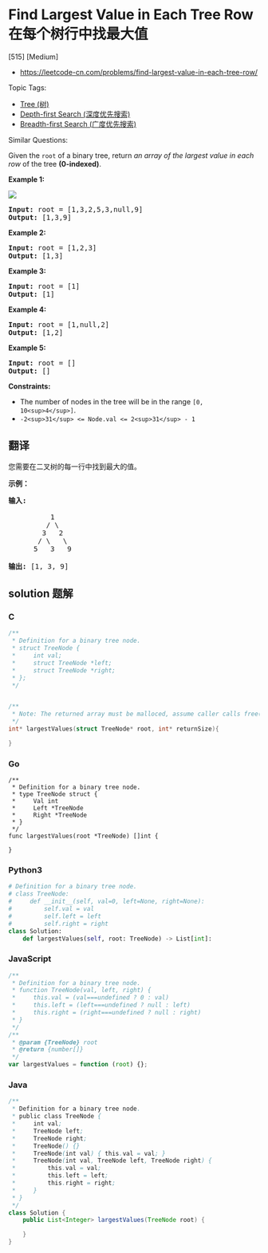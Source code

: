 # Find Largest Value in Each Tree Row 在每个树行中找最大值

[515] [Medium]

- https://leetcode-cn.com/problems/find-largest-value-in-each-tree-row/

Topic Tags:

- [Tree (树)](https://leetcode-cn.com/tag/tree/)
- [Depth-first Search (深度优先搜索)](https://leetcode-cn.com/tag/depth-first-search/)
- [Breadth-first Search (广度优先搜索)](https://leetcode-cn.com/tag/breadth-first-search/)

Similar Questions:

Given the `root` of a binary tree, return _an array of the largest value in each row_ of the tree **(0-indexed)**.

**Example 1:**

![](https://assets.leetcode.com/uploads/2020/08/21/largest_e1.jpg)

<pre><strong>Input:</strong> root = [1,3,2,5,3,null,9]
<strong>Output:</strong> [1,3,9]
</pre>

**Example 2:**

<pre><strong>Input:</strong> root = [1,2,3]
<strong>Output:</strong> [1,3]
</pre>

**Example 3:**

<pre><strong>Input:</strong> root = [1]
<strong>Output:</strong> [1]
</pre>

**Example 4:**

<pre><strong>Input:</strong> root = [1,null,2]
<strong>Output:</strong> [1,2]
</pre>

**Example 5:**

<pre><strong>Input:</strong> root = []
<strong>Output:</strong> []
</pre>

**Constraints:**

- The number of nodes in the tree will be in the range `[0, 10<sup>4</sup>]`.
- `-2<sup>31</sup> <= Node.val <= 2<sup>31</sup> - 1`

## 翻译

您需要在二叉树的每一行中找到最大的值。

**示例：**

<pre><strong>输入:</strong> 

          1
         / \
        3   2
       / \   \  
      5   3   9 

<strong>输出:</strong> [1, 3, 9]
</pre>

## solution 题解

### C

```c
/**
 * Definition for a binary tree node.
 * struct TreeNode {
 *     int val;
 *     struct TreeNode *left;
 *     struct TreeNode *right;
 * };
 */


/**
 * Note: The returned array must be malloced, assume caller calls free().
 */
int* largestValues(struct TreeNode* root, int* returnSize){

}
```

### Go

```golang
/**
 * Definition for a binary tree node.
 * type TreeNode struct {
 *     Val int
 *     Left *TreeNode
 *     Right *TreeNode
 * }
 */
func largestValues(root *TreeNode) []int {

}
```

### Python3

```python
# Definition for a binary tree node.
# class TreeNode:
#     def __init__(self, val=0, left=None, right=None):
#         self.val = val
#         self.left = left
#         self.right = right
class Solution:
    def largestValues(self, root: TreeNode) -> List[int]:

```

### JavaScript

```javascript
/**
 * Definition for a binary tree node.
 * function TreeNode(val, left, right) {
 *     this.val = (val===undefined ? 0 : val)
 *     this.left = (left===undefined ? null : left)
 *     this.right = (right===undefined ? null : right)
 * }
 */
/**
 * @param {TreeNode} root
 * @return {number[]}
 */
var largestValues = function (root) {};
```

### Java

```java
/**
 * Definition for a binary tree node.
 * public class TreeNode {
 *     int val;
 *     TreeNode left;
 *     TreeNode right;
 *     TreeNode() {}
 *     TreeNode(int val) { this.val = val; }
 *     TreeNode(int val, TreeNode left, TreeNode right) {
 *         this.val = val;
 *         this.left = left;
 *         this.right = right;
 *     }
 * }
 */
class Solution {
    public List<Integer> largestValues(TreeNode root) {

    }
}
```
